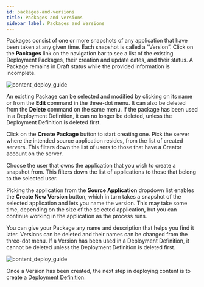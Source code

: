 ```yaml
---
id: packages-and-versions 
title: Packages and Versions
sidebar_label: Packages and Versions
---
```


<div style={{textAlign: "justify"}}>


Packages consist of one or more snapshots of any application that have been taken at any given time. Each snapshot is called a “Version”.
Click on the **Packages** link on the navigation bar to see a list of the existing Deployment Packages, their creation and update dates, and their status. A Package remains in Draft status while the provided information is incomplete.

![content_deploy_guide](https://s3.amazonaws.com/cdn.qrvey.com/documentation_assets/admin/Content+Deployment+Guide/cd_guide3.png#thumbnail-60)


An existing Package can be selected and modified by clicking on its name or from the **Edit** command in the three-dot menu. It can also be deleted from the **Delete** command on the same menu. If the package has been used in a Deployment Definition, it can no longer be deleted, unless the Deployment Definition is deleted first.
 
Click on the **Create Package** button to start creating one. Pick the server where the intended source application resides, from the list of created servers. This filters down the list of users to those that have a Creator account on the server. 

Choose the user that owns the application that you wish to create a snapshot from. This filters down the list of applications to those that belong to the selected user.

Picking the application from the **Source Application** dropdown list enables the **Create New Version** button, which in turn takes a snapshot of the selected application and lets you name the version. This may take some time, depending on the size of the selected application, but you can continue working in the application as the process runs.

You can give your Package any name and description that helps you find it later. Versions can be deleted and their names can be changed from the three-dot menu. If a Version has been used in a Deployment Definition, it cannot be deleted unless the Deployment Definition is deleted first.

![content_deploy_guide](https://s3.amazonaws.com/cdn.qrvey.com/documentation_assets/admin/Content+Deployment+Guide/cd_guide4.png#thumbnail)

Once a Version has been created, the next step in deploying content is to create a <a href="/docs/admin/content-deployment/definition">Deployment Definition</a>.

</div>